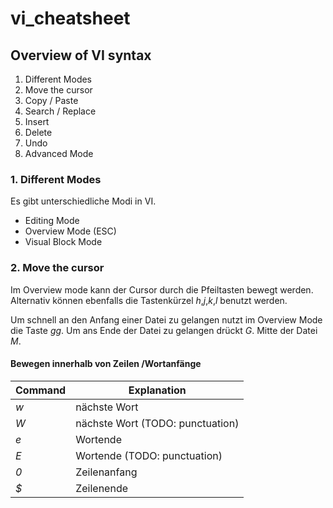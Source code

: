 # vi_cheatsheet

## Overview of VI syntax
1. Different Modes
2. Move the cursor
3. Copy / Paste
4. Search / Replace
5. Insert
6. Delete
7. Undo
8. Advanced Mode

### 1. Different Modes

Es gibt unterschiedliche Modi in VI.
* Editing Mode 
* Overview Mode (ESC)
* Visual Block Mode

### 2. Move the cursor

Im Overview mode kann der Cursor durch die Pfeiltasten bewegt werden. Alternativ können ebenfalls die Tastenkürzel 
*h*,*j*,*k*,*l* benutzt werden.

Um schnell an den Anfang einer Datei zu gelangen nutzt im Overview Mode die Taste *gg*.
Um ans Ende der Datei zu gelangen drückt *G*.
Mitte der Datei *M*.

#### Bewegen innerhalb von Zeilen /Wortanfänge
Command | Explanation
------------ | -------------
*w* | nächste Wort
*W* | nächste Wort (TODO: punctuation)
*e* | Wortende
*E* | Wortende (TODO: punctuation)
*0* | Zeilenanfang
*$* | Zeilenende


